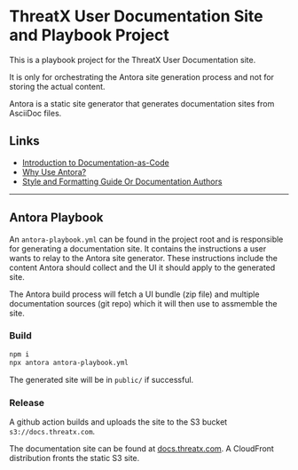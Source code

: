 # ThreatX User Documentation Site and Playbook Project

This is a playbook project for the ThreatX User Documentation site.

It is only for orchestrating the Antora site generation process and not for storing the actual content.

Antora is a static site generator that generates documentation sites from AsciiDoc files.

## Links

* [Introduction to Documentation-as-Code](docs/docs-as-guide-introl.md)
* [Why Use Antora?](docs/antora-intro.md)
* [Style and Formatting Guide Or Documentation Authors](docs/style-guide.md)

---


## Antora Playbook

An `antora-playbook.yml` can be found in the project root and is responsible for generating a documentation site.
It contains the instructions a user wants to relay to the Antora site generator.
These instructions include the content Antora should collect and the UI it should apply to the generated site.

The Antora build process will fetch a UI bundle (zip file) and multiple documentation sources (git repo)
which it will then use to assmemble the site.

### Build

```bash
npm i
npx antora antora-playbook.yml
```
The generated site will be in `public/` if successful.

### Release

A github action builds and uploads the site to the S3 bucket `s3://docs.threatx.com`.  

The documentation site can be found at [docs.threatx.com](https://docs.threatx.com). 
A CloudFront distribution fronts the static S3 site.  


